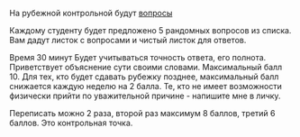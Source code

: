 На рубежной контрольной будут [вопросы](./scripts/src/generateQuestionsForStudents/questions/quiz1.mjs)


Каждому студенту будет предложено 5 рандомных вопросов из списка. Вам дадут листок с вопросами и чистый листок для ответов.

Время 30 минут
Будет учитываться точность ответа, его полнота. Приветствует объяснение сути своими словами.
Максимальный балл 10.
Для тех, кто будет сдавать рубежку позднее, максимальный балл снижается каждую неделю на 2 балла.
Те, кто не имеет возможности физически прийти по уважительной причине - напишите мне в личку.

Переписать можно 2 раза, второй раз максимум 8 баллов, третий 6 баллов. Это контрольная точка.
